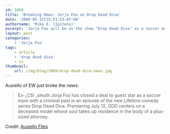 ```yaml
---
id: 1860
title: 'Breaking News: Jorja Fox on Drop Dead Diva'
date: '2009-05-15T15:51:53-07:00'
authorname: 'Mika E. (Ipstenu)'
excerpt: 'Jorja Fox will be on the show "Drop Dead Diva" as a soccer mom with a criminal past, airing this summer on Lifetime!'
layout: post
categories:
    - 'Jorja Fox'
tags:
    - article
    - 'drop dead diva'
    - tv
thumbnail:
    url: /img/blog/2009/drop-dead-diva-news.jpg
---
```


Ausiello of EW just broke the news:

> Ex-_CSI _sleuth Jorja Fox has closed a deal to guest star as a soccer mom with a criminal past in an episode of the new Lifetime comedy series Drop Dead Diva. Premiering July 12, DDD centers on a deceased model whose soul takes up residence in the body of a plus-sized attorney.

Credit: [Ausiello Files](http://ausiellofiles.ew.com/2009/05/random-scooplet.html)
